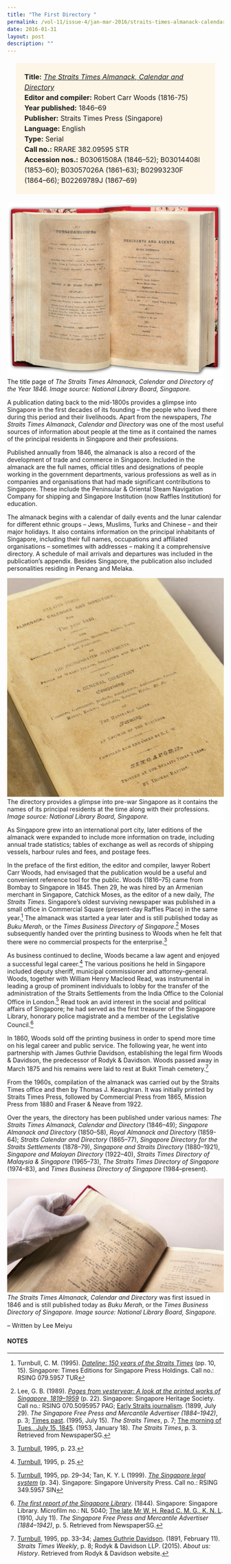 ```yaml
---
title: "The First Directory "
permalink: /vol-11/issue-4/jan-mar-2016/straits-times-almanack-calendar-directory
date: 2016-01-31
layout: post
description: ""
---
```

<span style="background-colour: #fdf5e6; padding: 20px; margin: 20px; background:#fdf5e6; display:block; font-size:1rem; line-height:1.5rem;"> 
	<b>Title:</b> <a href="http://eservice.nlb.gov.sg/item_holding_s.aspx?bid=5042730"><i>The Straits Times Almanack, Calendar and Directory </i></a><br>
	<b>Editor and compiler:</b> Robert Carr Woods (1816-75)<br>
<b>Year published:</b> 1846–69<br>
<b>Publisher:</b> Straits Times Press (Singapore)<br>
<b>Language:</b> English<br>
<b>Type:</b> Serial<br>
<b>Call no.:</b> RRARE 382.09595 STR<br>
<b>Accession nos.:</b> B03061508A (1846–52); B03014408I (1853–60); B03057026A (1861–63); B02993230F (1864–66); B02269789J (1867–69)
</span>

<img src="/images/vol-11-issue-4/the-first-directory/D3.JPG">
<div style="background-color: white;">The title page of <i>The Straits Times Almanack, Calendar and Directory of the Year 1846. Image source: National Library Board, Singapore.</i></div>

A publication dating back to the mid-1800s provides a glimpse into Singapore in the first decades of its founding – the people 
who lived there during this period and their livelihoods. Apart from the newspapers, *The Straits Times Almanack*, *Calendar 
and Directory* was one of the most useful sources of information about people at the time as it contained the names of the 
principal residents in Singapore and their professions.

Published annually from 1846, the almanack is also a record of the development of trade and commerce in Singapore. Included in the almanack are the full names, official titles and designations of people working in the government departments, various professions as well as in companies and organisations that had made significant contributions to Singapore. These include 
the Peninsular & Oriental Steam Navigation Company for shipping and Singapore Institution (now Raffles Institution) for education.

The almanack begins with a calendar of daily events and the lunar calendar for different ethnic groups – Jews, Muslims, Turks and Chinese – and their major holidays. It also contains information on the principal inhabitants of Singapore, including 
their full names, occupations and affiliated organisations – sometimes with addresses – making it a comprehensive directory. A schedule of mail arrivals and departures was included in the publication’s appendix. Besides Singapore, the publication also 
included personalities residing in Penang and Melaka.

<img src="/images/vol-11-issue-4/the-first-directory/D2.JPG">
<div style="background-color: white;">The directory provides a glimpse into pre-war Singapore as it contains the names of its principal residents at the time along with their professions. <i>Image source: National Library Board, Singapore.</i></div>

As Singapore grew into an international port city, later editions of the almanack were expanded to include more information on trade, including annual trade statistics; tables of exchange as well as records of shipping vessels, harbour rules and fees, and postage fees.

In the preface of the first edition, the editor and compiler, lawyer Robert Carr Woods, had envisaged that the publication would be a useful and convenient reference tool for the public. Woods (1816–75) came from Bombay to Singapore in 1845. Then 29, he was hired by an Armenian merchant in Singapore, Catchick Moses, as the editor of a new daily, *The Straits Times*. Singapore’s oldest surviving newspaper was published in a small office in Commercial Square (present-day Raffles Place) in the same year.[^1] The almanack was started a year later and is still published today as *Buku Merah*, or the *Times Business Directory of Singapore*.[^2] Moses subsequently handed over the printing business to Woods when he felt that there were no commercial prospects for the enterprise.[^3]

As business continued to decline, Woods became a law agent and enjoyed a successful legal career.[^4] The various positions he held in Singapore included deputy sheriff, municipal commissioner and attorney-general. Woods, together with William Henry Macleod Read, was instrumental in leading a group of prominent individuals to lobby for the transfer of the administration of the Straits Settlements from the India Office to the Colonial Office in London.[^5] Read took an avid interest in the social and political affairs of Singapore; he had served as the first treasurer of the Singapore Library, honorary police magistrate and a member of the Legislative Council.[^6]

In 1860, Woods sold off the printing business in order to spend more time on his legal career and public service. The following year, he went into partnership with James Guthrie Davidson, establishing the legal firm Woods & Davidson, the predecessor of Rodyk & Davidson. Woods passed away in March 1875 and his remains were laid to rest at Bukit Timah cemetery.[^7]

From the 1960s, compilation of the almanack was carried out by the Straits Times office and then by Thomas J. Keaughran. It was initially printed by Straits Times Press, followed by Commercial Press from 1865, Mission Press from 1880 and Fraser & Neave from 1922.

Over the years, the directory has been published under various names: *The Straits Times Almanack, Calendar and Directory* (1846–49); *Singapore Almanack and Directory* (1850–58), *Royal Almanack and Directory* (1859-64); *Straits Calendar and Directory* (1865–77), *Singapore Directory for the Straits Settlements* (1878–79), *Singapore and Straits Directory* (1880–1921), *Singapore and Malayan Directory* (1922–40), *Straits Times Directory of Malaysia & Singapore* (1965–73), *The Straits Times Directory of Singapore* (1974–83), and *Times Business Directory of Singapore* (1984–present). 

<img src="/images/vol-11-issue-4/the-first-directory/D1.JPG">
<div style="background-color: white;"><i>The Straits Times Almanack, Calendar and	Directory</i> was first issued in 1846 and is still published today as <i>Buku Merah</i>, or the <i>Times Business Directory of Singapore. Image source: 
National Library Board, Singapore.</i></div>

– Written by Lee Meiyu

#### **NOTES**
[^1]:Turnbull, C. M. (1995). [*Dateline: 150 years of the Straits Times*](https://eservice.nlb.gov.sg/item_holding.aspx?bid=7471414) (pp. 10, 15). Singapore: Times Editions for Singapore Press Holdings.  Call no.: RSING 079.5957 TUR
[^2]:Lee, G. B. (1989). [*Pages from yesteryear: A look at the printed works of Singapore, 1819–1959*](https://eservice.nlb.gov.sg/item_holding.aspx?bid=5360274) (p. 22). Singapore: Singapore Heritage Society. Call no.: RSING 070.5095957 PAG; [Early Straits journalism](http://eresources.nlb.gov.sg/newspapers/Digitised/Article/singfreepressb18990729-1.2.20). (1899, July 29). *The Singapore Free Press and Mercantile Advertiser (1884–1942)*, p. 3; [Times past](http://eresources.nlb.gov.sg/newspapers/Digitised/Article/straitstimes19950715-1.2.223.4.1). (1995, July 15). *The Straits Times*, p. 7; [The morning of Tues., July 15, 1845](http://eresources.nlb.gov.sg/newspapers/Digitised/Article/straitstimes19530118-1.2.169.4). (1953, January 18). *The Straits Times*, p. 3. Retrieved from NewspaperSG.
[^3]:[Turnbull](https://eservice.nlb.gov.sg/item_holding.aspx?bid=7471414), 1995, p. 23.
[^4]:[Turnbull](https://eservice.nlb.gov.sg/item_holding.aspx?bid=7471414), 1995, p. 25.
[^5]:[Turnbull](https://eservice.nlb.gov.sg/item_holding.aspx?bid=7471414), 1995, pp. 29–34; Tan, K. Y. L (1999). [*The Singapore legal system*](https://eservice.nlb.gov.sg/item_holding.aspx?bid=9337910) (p. 34). Singapore: Singapore University Press. Call no.: RSING 349.5957 SIN
[^6]:[*The first report of the Singapore Library*](https://eresources.nlb.gov.sg/printheritage/detail/3c12fae7-bfb5-4524-ab57-892031e43abc.aspx). (1844). Singapore: Singapore Library. Microfilm no.: NL 5040; [The late Mr W. H. Read C. M. G., K. N. L](http://eresources.nlb.gov.sg/newspapers/Digitised/Article/singfreepressb19100711-1.2.32). (1910, July 11). *The Singapore Free Press and Mercantile Advertiser (1884–1942)*, p. 5. Retrieved from NewspaperSG.
[^7]:[Turnbull](https://eservice.nlb.gov.sg/item_holding.aspx?bid=7471414), 1995, pp. 33–34; [James Guthrie Davidson](http://eresources.nlb.gov.sg/newspapers/Digitised/Article/stweekly18910211-1.2.49). (1891, February 11). *Straits Times Weekly*, p. 8; Rodyk & Davidson LLP. (2015). *About us: History*. Retrieved from Rodyk & Davidson website.